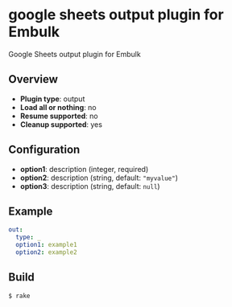 # google sheets output plugin for Embulk

Google Sheets output plugin for Embulk

## Overview

* **Plugin type**: output
* **Load all or nothing**: no
* **Resume supported**: no
* **Cleanup supported**: yes

## Configuration

- **option1**: description (integer, required)
- **option2**: description (string, default: `"myvalue"`)
- **option3**: description (string, default: `null`)

## Example

```yaml
out:
  type: _
  option1: example1
  option2: example2
```


## Build

```
$ rake
```
